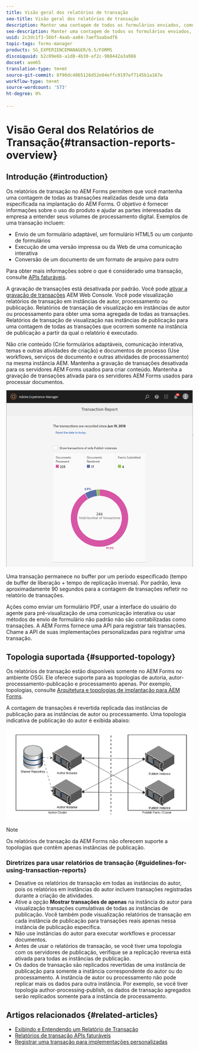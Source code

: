 ```yaml
---
title: Visão geral dos relatórios de transação
seo-title: Visão geral dos relatórios de transação
description: Manter uma contagem de todos os formulários enviados, comunicação interativa renderizada, Documentos convertidos em um formato para outro e muito mais
seo-description: Manter uma contagem de todos os formulários enviados, comunicação interativa renderizada, Documentos convertidos em um formato para outro e muito mais
uuid: 2c3dc1f3-5bbf-4aab-aa84-7aef5aabadf6
topic-tags: forms-manager
products: SG_EXPERIENCEMANAGER/6.5/FORMS
discoiquuid: b2c09e6b-a1d8-4b30-af2c-988442a3a986
docset: aem65
translation-type: tm+mt
source-git-commit: 8f90dc4865126d52e04effc9197ef7145b1a167e
workflow-type: tm+mt
source-wordcount: '573'
ht-degree: 0%

---
```



# Visão Geral dos Relatórios de Transação{#transaction-reports-overview}

## Introdução {#introduction}

Os relatórios de transação no AEM Forms permitem que você mantenha uma contagem de todas as transações realizadas desde uma data especificada na implantação do AEM Forms. O objetivo é fornecer informações sobre o uso do produto e ajudar as partes interessadas da empresa a entender seus volumes de processamento digital. Exemplos de uma transação incluem:

* Envio de um formulário adaptável, um formulário HTML5 ou um conjunto de formulários
* Execução de uma versão impressa ou da Web de uma comunicação interativa
* Conversão de um documento de um formato de arquivo para outro

Para obter mais informações sobre o que é considerado uma transação, consulte [APIs faturáveis](../../forms/using/transaction-reports-billable-apis.md).

A gravação de transações está desativada por padrão. Você pode [ativar a gravação de transações](../../forms/using/viewing-and-understanding-transaction-reports.md#setting-up-transaction-reports) AEM Web Console. Você pode visualização relatórios de transação em instâncias de autor, processamento ou publicação. Relatórios de transação de visualização em instâncias de autor ou processamento para obter uma soma agregada de todas as transações. Relatórios de transação de visualização nas instâncias de publicação para uma contagem de todas as transações que ocorrem somente na instância de publicação a partir da qual o relatório é executado.

Não crie conteúdo (Crie formulários adaptáveis, comunicação interativa, temas e outras atividades de criação) e documentos de processo (Use workflows, serviços de documento e outras atividades de processamento) na mesma instância AEM. Mantenha a gravação de transações desativada para os servidores AEM Forms usados para criar conteúdo. Mantenha a gravação de transações ativada para os servidores AEM Forms usados para processar documentos.

![sample-transaction-report-author-1](assets/sample-transaction-report-author-1.png)

Uma transação permanece no buffer por um período especificado (tempo de buffer de liberação + tempo de replicação inversa). Por padrão, leva aproximadamente 90 segundos para a contagem de transações refletir no relatório de transações.

Ações como enviar um formulário PDF, usar a interface do usuário do agente para pré-visualização de uma comunicação interativa ou usar métodos de envio de formulário não padrão não são contabilizadas como transações. A AEM Forms fornece uma API para registrar tais transações. Chame a API de suas implementações personalizadas para registrar uma transação.

## Topologia suportada {#supported-topology}

Os relatórios de transação estão disponíveis somente no AEM Forms no ambiente OSGi. Ele oferece suporte para as topologias de autoria, autor-processamento-publicação e processamento apenas. Por exemplo, topologias, consulte [Arquitetura e topologias de implantação para AEM Forms](../../forms/using/transaction-reports-overview.md).

A contagem de transações é revertida replicada das instâncias de publicação para as instâncias de autor ou processamento. Uma topologia indicativa de publicação do autor é exibida abaixo:

![autor-publicação-topologia simples](assets/simple-author-publish-topology.png)

>[!NOTE]
>
>Os relatórios de transação da AEM Forms não oferecem suporte a topologias que contêm apenas instâncias de publicação.

### Diretrizes para usar relatórios de transação {#guidelines-for-using-transaction-reports}

* Desative os relatórios de transação em todas as instâncias do autor, pois os relatórios em instâncias do autor incluem transações registradas durante a criação de atividades.
* Ative a opção **Mostrar transações de apenas** na instância do autor para visualização transações cumulativas de todas as instâncias de publicação. Você também pode visualização relatórios de transação em cada instância de publicação para transações reais apenas nessa instância de publicação específica.
* Não use instâncias do autor para executar workflows e processar documentos.
* Antes de usar o relatórios de transação, se você tiver uma topologia com os servidores de publicação, verifique se a replicação reversa está ativada para todas as instâncias de publicação.
* Os dados de transação são replicados revertidas de uma instância de publicação para somente a instância correspondente do autor ou do processamento. A instância de autor ou processamento não pode replicar mais os dados para outra instância. Por exemplo, se você tiver topologia author-processing-publish, os dados de transação agregados serão replicados somente para a instância de processamento.

## Artigos relacionados {#related-articles}

* [Exibindo e Entendendo um Relatório de Transação](../../forms/using/viewing-and-understanding-transaction-reports.md)
* [Relatórios de transação APIs faturáveis](../../forms/using/transaction-reports-billable-apis.md)
* [Registrar uma transação para implementações personalizadas](/help/forms/using/record-transaction-custom-implementation.md)

